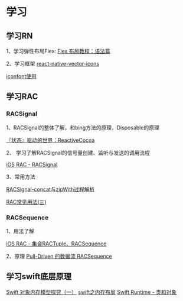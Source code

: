 
# 学习

## 学习RN
1、学习弹性布局Flex: [Flex 布局教程：语法篇](http://www.ruanyifeng.com/blog/2015/07/flex-grammar.html)

2、学习框架 [react-native-vector-icons](https://github.com/oblador/react-native-vector-icons) 

 [iconfont使用](https://www.jianshu.com/p/332198bf46a7)


## 学习RAC
### RACSignal
1、RACSignal的整体了解，和bing方法的原理，Disposable的原理

[『状态』驱动的世界：ReactiveCocoa](https://github.com/draveness/analyze/blob/master/contents/ReactiveObjC/RACSignal.md)

2、 学习了解RACSignal的信号量创建、监听与发送的调用流程
 
[iOS RAC - RACSignal](https://www.jianshu.com/p/35a28cf0a22f)
   
3、常用方法

[RACSignal-concat与zipWith过程解析](https://chipengliu.github.io/2019/01/13/RACSignal-concat-zipWith/)

[RAC常见用法(三)](https://www.jianshu.com/p/715b7235da1d)

### RACSequence

1、用法了解

[iOS RAC - 集合RACTuple、RACSequence](https://www.jianshu.com/p/a57060bf6158)

2、原理
[Pull-Driven 的数据流 RACSequence](https://github.com/draveness/analyze/blob/master/contents/ReactiveObjC/RACSequence.md)

## 学习swift底层原理
[Swift 对象内存模型探究（一）](https://mp.weixin.qq.com/s/zIkB9KnAt1YPWGOOwyqY3Q)
[swift之内存布局](https://www.jianshu.com/p/d341974404a7)
[Swift Runtime - 类和对象](https://www.jianshu.com/p/6ae6754923b4)
